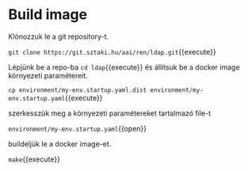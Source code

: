 # Build image

Klónozzuk le a git repository-t.

`git clone https://git.sztaki.hu/aai/ren/ldap.git`{{execute}}

Lépjünk be a repo-ba `cd ldap`{{execute}} és állítsuk be a docker image környezeti paramétereit.

`cp environment/my-env.startup.yaml.dist environment/my-env.startup.yaml`{{execute}}

szerkesszük meg a környezeti paramétereket tartalmazó file-t

`environment/my-env.startup.yaml`{{open}}

buildeljük le a docker image-et.

`make`{{execute}}

